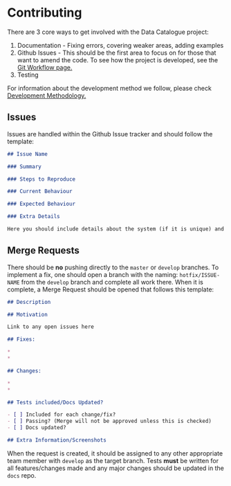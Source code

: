 # Contributing

There are 3 core ways to get involved with the Data Catalogue project:

1. Documentation - Fixing errors, covering weaker areas, adding examples
2. Github Issues - This should be the first area to focus on for those that want to amend the code. To see how the project is developed, see the [Git Workflow page.](./Development_Methods.md)
3. Testing

For information about the development method we follow, please check [Development Methodology.](./Development_Methods.md)

## Issues

Issues are handled within the Github Issue tracker and should follow the template:

```markdown
## Issue Name

### Summary

### Steps to Reproduce

### Current Behaviour

### Expected Behaviour

### Extra Details

Here you should include details about the system (if it is unique) and possible information about a fix (feel free to link to code where relevant). Screenshots/GIFs are also fine here.

```



## Merge Requests

There should be **no** pushing directly to the `master` or `develop` branches. To implement a fix, one should open a branch with the naming: `hotfix/ISSUE-NAME` from the `develop` branch and complete all work there. When it is complete, a Merge Request should be opened that follows this template:

```markdown
## Description

## Motivation 

Link to any open issues here

## Fixes:

* 
*  

## Changes:

* 
* 

## Tests included/Docs Updated?

- [ ] Included for each change/fix?
- [ ] Passing? (Merge will not be approved unless this is checked)
- [ ] Docs updated?

## Extra Information/Screenshots
```

When the request is created, it should be assigned to any other appropriate team member with `develop` as the target branch. Tests **must** be written for all features/changes made and any major changes should be updated in the `docs` repo.





